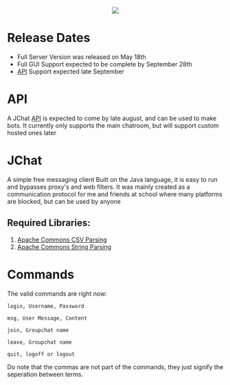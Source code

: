 <p align="center">
  <img src="https://user-images.githubusercontent.com/80281078/119688982-7bc50700-be16-11eb-9c3c-f2696d437cd2.png" style="max-width: 150px;">
</p>

# Release Dates
* Full Server Version was released on May 18th
* Full GUI Support expected to be complete by September 28th
* [API](#api) Support expected late September

# API
A JChat [API](https://github.com/GarrettRector/JChatAPI) is expected to come by late august, and can be used to make bots. It currently only supports the main chatroom, but will support custom hosted ones later

# JChat
A simple free messaging client
Built on the Java language, it is easy to run and bypasses proxy's and web filters. It was mainly created as a communication protocol for me and friends at school where many platforms are blocked, but can be used by anyone

## Required Libraries:
  1. [Apache Commons CSV Parsing](https://commons.apache.org/proper/commons-csv/download_csv.cgi)
  2. [Apache Commons String Parsing](https://commons.apache.org/proper/commons-lang/download_lang.cgi)

# Commands
The valid commands are right now:

`login, Username, Password`

`msg, User Message, Content`

`join, Groupchat name`

`leave, Groupchat name`

`quit, logoff or logout`

Do note that the commas are not part of the commands, they just signify the seperation between terms.
